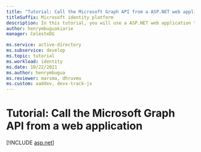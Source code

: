 ```yaml
---
title: "Tutorial: Call the Microsoft Graph API from a ASP.NET web application"
titleSuffix: Microsoft identity platform
description: In this tutorial, you will use a ASP.NET web application to call the Microsoft Graph API
author: henrymbuguakiarie
manager: CelesteDG

ms.service: active-directory
ms.subservice: develop
ms.topic: tutorial
ms.workload: identity
ms.date: 10/22/2021
ms.author: henrymbugua
ms.reviewer: marsma, dhruvmu
ms.custom: aaddev, devx-track-js
---
```


# Tutorial: Call the Microsoft Graph API from a web application

<!-- ::: zone pivot="devlang-asp-net" -->
[!INCLUDE [asp.net](./includes/web-app/asp-net-tutorial-04-call-web-api-graph.md)]
<!--::: zone-end -->
